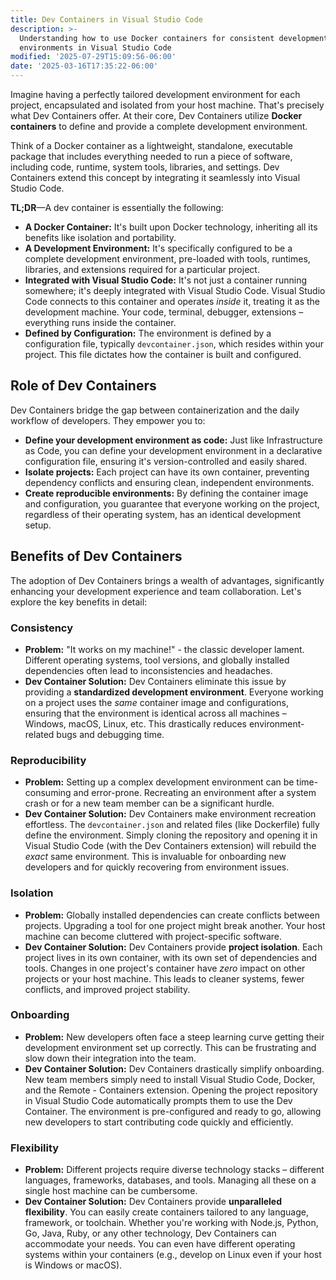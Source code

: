 ```yaml
---
title: Dev Containers in Visual Studio Code
description: >-
  Understanding how to use Docker containers for consistent development
  environments in Visual Studio Code
modified: '2025-07-29T15:09:56-06:00'
date: '2025-03-16T17:35:22-06:00'
---
```


Imagine having a perfectly tailored development environment for each project, encapsulated and isolated from your host machine. That's precisely what Dev Containers offer. At their core, Dev Containers utilize **Docker containers** to define and provide a complete development environment.

Think of a Docker container as a lightweight, standalone, executable package that includes everything needed to run a piece of software, including code, runtime, system tools, libraries, and settings. Dev Containers extend this concept by integrating it seamlessly into Visual Studio Code.

**TL;DR**—A dev container is essentially the following:

- **A Docker Container:** It's built upon Docker technology, inheriting all its benefits like isolation and portability.
- **A Development Environment:** It's specifically configured to be a complete development environment, pre-loaded with tools, runtimes, libraries, and extensions required for a particular project.
- **Integrated with Visual Studio Code:** It's not just a container running somewhere; it's deeply integrated with Visual Studio Code. Visual Studio Code connects to this container and operates _inside_ it, treating it as the development machine. Your code, terminal, debugger, extensions – everything runs inside the container.
- **Defined by Configuration:** The environment is defined by a configuration file, typically `devcontainer.json`, which resides within your project. This file dictates how the container is built and configured.

## Role of Dev Containers

Dev Containers bridge the gap between containerization and the daily workflow of developers. They empower you to:

- **Define your development environment as code:** Just like Infrastructure as Code, you can define your development environment in a declarative configuration file, ensuring it's version-controlled and easily shared.
- **Isolate projects:** Each project can have its own container, preventing dependency conflicts and ensuring clean, independent environments.
- **Create reproducible environments:** By defining the container image and configuration, you guarantee that everyone working on the project, regardless of their operating system, has an identical development setup.

## Benefits of Dev Containers

The adoption of Dev Containers brings a wealth of advantages, significantly enhancing your development experience and team collaboration. Let's explore the key benefits in detail:

### Consistency

- **Problem:** "It works on my machine!" - the classic developer lament. Different operating systems, tool versions, and globally installed dependencies often lead to inconsistencies and headaches.
- **Dev Container Solution:** Dev Containers eliminate this issue by providing a **standardized development environment**. Everyone working on a project uses the _same_ container image and configurations, ensuring that the environment is identical across all machines – Windows, macOS, Linux, etc. This drastically reduces environment-related bugs and debugging time.

### Reproducibility

- **Problem:** Setting up a complex development environment can be time-consuming and error-prone. Recreating an environment after a system crash or for a new team member can be a significant hurdle.
- **Dev Container Solution:** Dev Containers make environment recreation effortless. The `devcontainer.json` and related files (like Dockerfile) fully define the environment. Simply cloning the repository and opening it in Visual Studio Code (with the Dev Containers extension) will rebuild the _exact_ same environment. This is invaluable for onboarding new developers and for quickly recovering from environment issues.

### Isolation

- **Problem:** Globally installed dependencies can create conflicts between projects. Upgrading a tool for one project might break another. Your host machine can become cluttered with project-specific software.
- **Dev Container Solution:** Dev Containers provide **project isolation**. Each project lives in its own container, with its own set of dependencies and tools. Changes in one project's container have _zero_ impact on other projects or your host machine. This leads to cleaner systems, fewer conflicts, and improved project stability.

### Onboarding

- **Problem:** New developers often face a steep learning curve getting their development environment set up correctly. This can be frustrating and slow down their integration into the team.
- **Dev Container Solution:** Dev Containers drastically simplify onboarding. New team members simply need to install Visual Studio Code, Docker, and the Remote - Containers extension. Opening the project repository in Visual Studio Code automatically prompts them to use the Dev Container. The environment is pre-configured and ready to go, allowing new developers to start contributing code quickly and efficiently.

### Flexibility

- **Problem:** Different projects require diverse technology stacks – different languages, frameworks, databases, and tools. Managing all these on a single host machine can be cumbersome.
- **Dev Container Solution:** Dev Containers provide **unparalleled flexibility**. You can easily create containers tailored to any language, framework, or toolchain. Whether you're working with Node.js, Python, Go, Java, Ruby, or any other technology, Dev Containers can accommodate your needs. You can even have different operating systems within your containers (e.g., develop on Linux even if your host is Windows or macOS).
